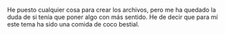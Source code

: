 He puesto cualquier cosa para crear los archivos, pero me ha quedado la duda de
si tenía que poner algo con más sentido. He de decir que para mí este tema ha
sido una comida de coco bestial.
